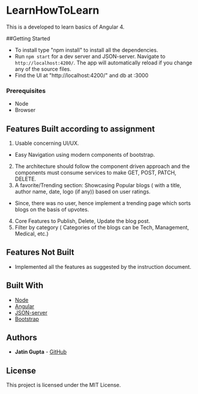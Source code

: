 # LearnHowToLearn

This is a developed to learn basics of Angular 4.

##Getting Started
* To install type "npm install" to install all the dependencies.
* Run `npm start` for a dev server and JSON-server. Navigate to `http://localhost:4200/`. The app will automatically reload if you change any of the source files.
* Find the UI at "http://localhost:4200/" and db at :3000

### Prerequisites

* Node
* Browser

## Features Built according to assignment
1.	Usable concerning UI/UX.
  * Easy Navigation using modern components of bootstrap.
2.	The architecture should follow the component driven approach and the components must consume services to make GET, POST, PATCH, DELETE.
3.	A favorite/Trending section: Showcasing Popular blogs ( with a title, author name, date, logo (if any)) based on user ratings.
  * Since, there was no user, hence implement a trending page which sorts blogs on the basis of upvotes.
4.	Core Features to Publish, Delete, Update the blog post.
5.	Filter by category ( Categories of the blogs can be Tech, Management, Medical, etc.)

## Features Not Built
* Implemented all the features as suggested by the instruction document.
## Built With

* [Node](https://nodejs.org/en/) 
* [Angular](http://angular.io)
* [JSON-server](http://github.com/typicode/json-server)
* [Bootstrap](http://getbootstrap.com/)
## Authors

* **Jatin Gupta**  - [GitHub](https://github.com/jatin7gupta)

## License

This project is licensed under the MIT License.
